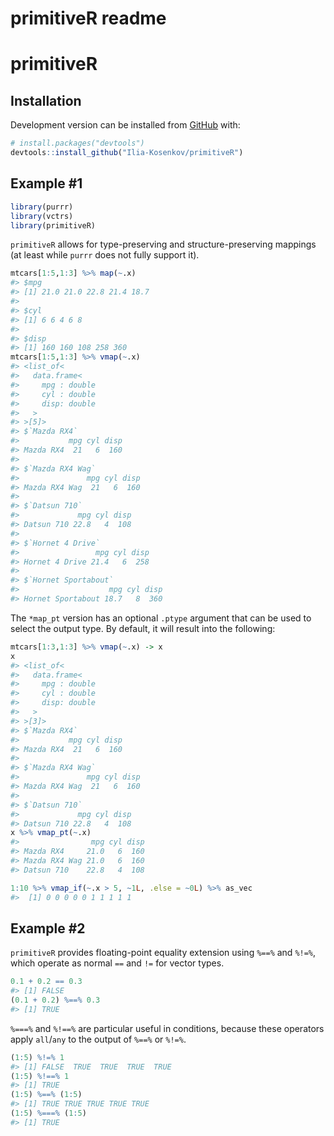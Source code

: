 primitiveR readme
================

<!-- README.md is generated from README.Rmd. Please edit that file -->

# primitiveR

## Installation

Development version can be installed from [GitHub](https://github.com/)
with:

``` r
# install.packages("devtools")
devtools::install_github("Ilia-Kosenkov/primitiveR")
```

## Example \#1

``` r
library(purrr)
library(vctrs)
library(primitiveR)
```

`primitiveR` allows for type-preserving and structure-preserving
mappings (at least while `purrr` does not fully support it).

``` r
mtcars[1:5,1:3] %>% map(~.x)
#> $mpg
#> [1] 21.0 21.0 22.8 21.4 18.7
#> 
#> $cyl
#> [1] 6 6 4 6 8
#> 
#> $disp
#> [1] 160 160 108 258 360
mtcars[1:5,1:3] %>% vmap(~.x)
#> <list_of<
#>   data.frame<
#>     mpg : double
#>     cyl : double
#>     disp: double
#>   >
#> >[5]>
#> $`Mazda RX4`
#>           mpg cyl disp
#> Mazda RX4  21   6  160
#> 
#> $`Mazda RX4 Wag`
#>               mpg cyl disp
#> Mazda RX4 Wag  21   6  160
#> 
#> $`Datsun 710`
#>             mpg cyl disp
#> Datsun 710 22.8   4  108
#> 
#> $`Hornet 4 Drive`
#>                 mpg cyl disp
#> Hornet 4 Drive 21.4   6  258
#> 
#> $`Hornet Sportabout`
#>                    mpg cyl disp
#> Hornet Sportabout 18.7   8  360
```

The `*map_pt` version has an optional `.ptype` argument that can be used
to select the output type. By default, it will result into the
following:

``` r
mtcars[1:3,1:3] %>% vmap(~.x) -> x
x
#> <list_of<
#>   data.frame<
#>     mpg : double
#>     cyl : double
#>     disp: double
#>   >
#> >[3]>
#> $`Mazda RX4`
#>           mpg cyl disp
#> Mazda RX4  21   6  160
#> 
#> $`Mazda RX4 Wag`
#>               mpg cyl disp
#> Mazda RX4 Wag  21   6  160
#> 
#> $`Datsun 710`
#>             mpg cyl disp
#> Datsun 710 22.8   4  108
x %>% vmap_pt(~.x)
#>                mpg cyl disp
#> Mazda RX4     21.0   6  160
#> Mazda RX4 Wag 21.0   6  160
#> Datsun 710    22.8   4  108
```

``` r
1:10 %>% vmap_if(~.x > 5, ~1L, .else = ~0L) %>% as_vec
#>  [1] 0 0 0 0 0 1 1 1 1 1
```

## Example \#2

`primitiveR` provides floating-point equality extension using `%==%` and
`%!=%`, which operate as normal `==` and `!=` for vector types.

``` r
0.1 + 0.2 == 0.3
#> [1] FALSE
(0.1 + 0.2) %==% 0.3
#> [1] TRUE
```

`%===%` and `%!==%` are particular useful in conditions, because these
operators apply `all`/`any` to the output of `%==%` or `%!=%`.

``` r
(1:5) %!=% 1
#> [1] FALSE  TRUE  TRUE  TRUE  TRUE
(1:5) %!==% 1
#> [1] TRUE
(1:5) %==% (1:5)
#> [1] TRUE TRUE TRUE TRUE TRUE
(1:5) %===% (1:5)
#> [1] TRUE
```
